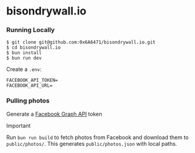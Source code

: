 # bisondrywall.io

### Running Locally

```
$ git clone git@github.com:0x6A6471/bisondrywall.io.git 
$ cd bisondrywall.io
$ bun install
$ bun run dev
```

Create a `.env`:

```
FACEBOOK_API_TOKEN=
FACEBOOK_API_URL=
```

### Pulling photos
Generate a [Facebook Graph API](https://developers.facebook.com/docs/graph-api/guides/explorer/) token

> [!IMPORTANT]
> Run `bun run build` to fetch photos from Facebook and download them to `public/photos/`. This generates `public/photos.json` with local paths.
